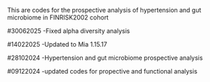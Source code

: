 This are codes for the prospective analysis of hypertension and gut microbiome in FINRISK2002 cohort

#30062025
-Fixed alpha diversity analysis

#14022025
-Updated to Mia 1.15.17

#28102024
-Hypertension and gut microbiome prospective analysis

#09122024 
-updated codes for propective and functional analysis


